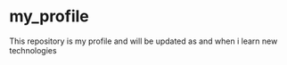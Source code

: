 # my_profile
This repository is my profile and will be updated as and when i learn new technologies
